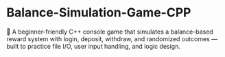 # Balance-Simulation-Game-CPP
🎯 A beginner-friendly C++ console game that simulates a balance-based reward system with login, deposit, withdraw, and randomized outcomes — built to practice file I/O, user input handling, and logic design.
